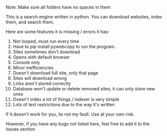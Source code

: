 Note: Make sure all folders have no spaces in them

This is a search engine written in python. You can download websites, index them, and search them. 

Here are some features it is missing / errors it has:

1. Not looped, must run every time
2. Have to pip install pywebcopy to run the program.
3. Sites sometimes don't download
4. Opens with default browser
5. Console only
6. Minor inefficiencies 
7. Doesn't download full site, only that page
8. Sites will download wrong
9. Links aren't stored correctly
10. Database won't update or delete removed sites, it can only store new ones
11. Doesn't index a lot of things / indexer is very simple
12. Lots of text restrictions due to the way it's written

If it doesn't work for you, its not my fault. Use at your own risk.

However, if you have any bugs not listed here, feel free to add it to the issues section.